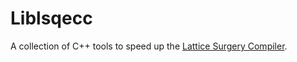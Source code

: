 # Liblsqecc

A collection of C++ tools to speed up the [Lattice Surgery Compiler](https://github.com/latticesurgery-com/lattice-surgery-compiler).